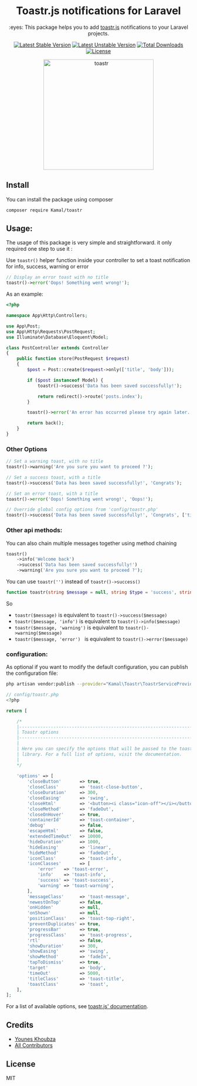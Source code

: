 <h1 align="center">Toastr.js notifications for Laravel</h1>

<p align="center">:eyes: This package helps you to add <a href="https://github.com/CodeSeven/toastr">toastr.js</a> notifications to your Laravel projects.</p>

<p align="center">
    <a href="https://packagist.org/packages/Kamal/toastr"><img src="https://poser.pugx.org/Kamal/toastr/v/stable" alt="Latest Stable Version"></a>
    <a href="https://packagist.org/packages/Kamal/toastr"><img src="https://poser.pugx.org/Kamal/toastr/v/unstable" alt="Latest Unstable Version"></a>
    <a href="https://packagist.org/packages/Kamal/toastr"><img src="https://poser.pugx.org/Kamal/toastr/downloads" alt="Total Downloads"></a>
    <a href="https://packagist.org/packages/Kamal/toastr"><img src="https://poser.pugx.org/Kamal/toastr/license" alt="License"></a>
</p>

<p align="center"><img width="300" alt="toastr" src="https://user-images.githubusercontent.com/10859693/39634578-1a9f121a-4fb3-11e8-8863-d64fad42901b.png"></p>

## Install

You can install the package using composer

```sh
composer require Kamal/toastr
```

## Usage:

The usage of this package is very simple and straightforward. it only required one step to use it :

Use `toastr()` helper function inside your controller to set a toast notification for info, success, warning or error

```php
// Display an error toast with no title
toastr()->error('Oops! Something went wrong!');
```

As an example:

```php
<?php

namespace App\Http\Controllers;

use App\Post;
use App\Http\Requests\PostRequest;
use Illuminate\Database\Eloquent\Model;

class PostController extends Controller
{
    public function store(PostRequest $request)
    {
        $post = Post::create($request->only(['title', 'body']));

        if ($post instanceof Model) {
            toastr()->success('Data has been saved successfully!');

            return redirect()->route('posts.index');
        }

        toastr()->error('An error has occurred please try again later.');

        return back();
    }
}
```

### Other Options

```php
// Set a warning toast, with no title
toastr()->warning('Are you sure you want to proceed ?');

// Set a success toast, with a title
toastr()->success('Data has been saved successfully!', 'Congrats');

// Set an error toast, with a title
toastr()->error('Oops! Something went wrong!', 'Oops!');

// Override global config options from 'config/toastr.php'
toastr()->success('Data has been saved successfully!', 'Congrats', ['timeOut' => 5000]);
```

### Other api methods:

You can also chain multiple messages together using method chaining

```php
toastr()
    ->info('Welcome back')
    ->success('Data has been saved successfully!')
    ->warning('Are you sure you want to proceed ?');
```

You can use `toastr('')` instead of `toastr()->success()`

```php
function toastr(string $message = null, string $type = 'success', string $title = '', array $options = []);
```

So

* `toastr($message)` is equivalent to `toastr()->success($message)`
* `toastr($message, 'info')` is equivalent to `toastr()->info($message)`
* `toastr($message, 'warning')` is equivalent to `toastr()->warning($message)`
* `toastr($message, 'error') ` is equivalent to `toastr()->error($message)`

### configuration:

As optional if you want to modify the default configuration, you can publish the configuration file:
 
```sh
php artisan vendor:publish --provider="Kamal\Toastr\ToastrServiceProvider"
```

```php
// config/toastr.php
<?php

return [

    /*
    |--------------------------------------------------------------------------
    | Toastr options
    |--------------------------------------------------------------------------
    |
    | Here you can specify the options that will be passed to the toastr.js
    | library. For a full list of options, visit the documentation.
    |
    */
    
    'options' => [
        'closeButton'       => true,
        'closeClass'        => 'toast-close-button',
        'closeDuration'     => 300,
        'closeEasing'       => 'swing',
        'closeHtml'         => '<button><i class="icon-off"></i></button>',
        'closeMethod'       => 'fadeOut',
        'closeOnHover'      => true,
        'containerId'       => 'toast-container',
        'debug'             => false,
        'escapeHtml'        => false,
        'extendedTimeOut'   => 10000,
        'hideDuration'      => 1000,
        'hideEasing'        => 'linear',
        'hideMethod'        => 'fadeOut',
        'iconClass'         => 'toast-info',
        'iconClasses'       => [
            'error'   => 'toast-error',
            'info'    => 'toast-info',
            'success' => 'toast-success',
            'warning' => 'toast-warning',
        ],
        'messageClass'      => 'toast-message',
        'newestOnTop'       => false,
        'onHidden'          => null,
        'onShown'           => null,
        'positionClass'     => 'toast-top-right',
        'preventDuplicates' => true,
        'progressBar'       => true,
        'progressClass'     => 'toast-progress',
        'rtl'               => false,
        'showDuration'      => 300,
        'showEasing'        => 'swing',
        'showMethod'        => 'fadeIn',
        'tapToDismiss'      => true,
        'target'            => 'body',
        'timeOut'           => 5000,
        'titleClass'        => 'toast-title',
        'toastClass'        => 'toast',
    ],
];
```
For a list of available options, see [toastr.js' documentation](https://github.com/CodeSeven/toastr).

## Credits

- [Younes Khoubza](https://github.com/Kamal)
- [All Contributors](../../contributors)

## License

MIT

